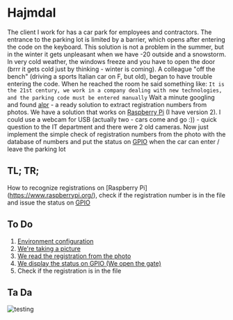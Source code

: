 # Hajmdal

The client I work for has a car park for employees and contractors.
The entrance to the parking lot is limited by a barrier, which opens after entering the code on the keyboard.
This solution is not a problem in the summer, but in the winter it gets unpleasant when we have -20 outside and a snowstorm.
In very cold weather, the windows freeze and you have to open the door (brrr it gets cold just by thinking - winter is coming).
A colleague "off the bench" (driving a sports Italian car on F, but old), began to have trouble entering the code.
When he reached the room he said something like:
`It is the 21st century, we work in a company dealing with new technologies, and the parking code must be entered manually`
Wait a minute googling and found [alpr](https://github.com/openalpr/openalpr) - a ready solution to extract registration numbers from photos.
We have a solution that works on [Raspberry Pi](https://www.raspberrypi.org/) (I have version 2).
I could use a webcam for USB (actually two - cars come and go :)) - quick question to the IT department and there were 2 old cameras.
Now just implement the simple check of registration numbers from the photo with the database of numbers and put the status on [GPIO](https://www.raspberrypi.org/documentation/usage/gpio/) when the car can enter / leave the parking lot

## TL; TR;

How to recognize registrations on [Raspberry Pi] (https://www.raspberrypi.org/), check if the registration number is in the file and issue the status on [GPIO](https://www.raspberrypi.org/documentation/usage/GPIO/)

## To Do

1. [Environment configuration](gitlab-runner)
2. [We're taking a picture](take-a-photo.md)
3. [We read the registration from the photo](read-the-plates.md)
4. [We display the status on GPIO (We open the gate)](open-gate.md)
5. Check if the registration is in the file

## Ta Da

![testing](testing.gif)
